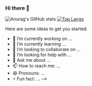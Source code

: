### Hi there 👋

![Anurag's GitHub stats](https://github-readme-stats.vercel.app/api?username=wiltonlcsj&count_private=true&show_icons=true)
[![Top Langs](https://github-readme-stats.vercel.app/api/top-langs/?username=wiltonlsj&layout=compact)](https://github.com/anuraghazra/github-readme-stats)


Here are some ideas to get you started:

- 🔭 I’m currently working on ...
- 🌱 I’m currently learning ...
- 👯 I’m looking to collaborate on ...
- 🤔 I’m looking for help with ...
- 💬 Ask me about ...
- 📫 How to reach me: ...
- 😄 Pronouns: ...
- ⚡ Fun fact: ...
-->
